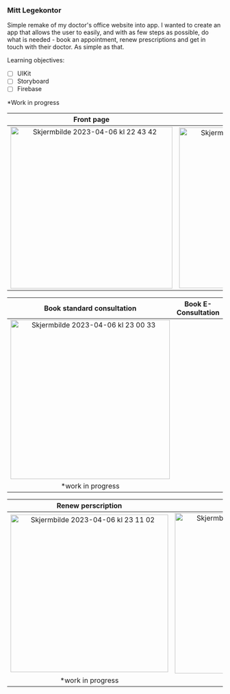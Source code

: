 ### Mitt Legekontor

Simple remake of my doctor's office website into app. I wanted to create an app that allows the user to easily, and with as few steps as possible, do what is needed - book an appointment, renew prescriptions and get in touch with their doctor. As simple as that.

Learning objectives:
- [ ] UIKit
- [ ] Storyboard
- [ ] Firebase

*Work in progress

Front page                 |  Book Apointment
:-------------------------:|:-------------------------:
<img width="378" alt="Skjermbilde 2023-04-06 kl  22 43 42" src="https://user-images.githubusercontent.com/89581352/230492761-c9f2b6df-c40a-4536-81c4-436fcbf74155.png">  |  <img width="375" alt="Skjermbilde 2023-04-06 kl  22 48 50" src="https://user-images.githubusercontent.com/89581352/230492730-24679bd4-abe1-4856-b5d6-b93e38a521c1.png">


Book standard consultation |  Book E-Consultation
:-------------------------:|:-------------------------:
<img width="372" alt="Skjermbilde 2023-04-06 kl  23 00 33" src="https://user-images.githubusercontent.com/89581352/230493758-bfcc5ecc-0bf2-4ce9-bd22-2b1cdd3a335b.png">  |  
 *work in progress         |  

 

Renew perscription         |  Profile page
:-------------------------:|:-------------------------:
<img width="368" alt="Skjermbilde 2023-04-06 kl  23 11 02" src="https://user-images.githubusercontent.com/89581352/230495239-78a30d58-7935-4580-81dd-8baff35e063b.png">  |  <img width="375" alt="Skjermbilde 2023-04-06 kl  23 06 30" src="https://user-images.githubusercontent.com/89581352/230494428-7cbb1413-baec-4abd-b0fd-a84260f0f36b.png"> 
 *work in progress         |   *work in progress  

 

